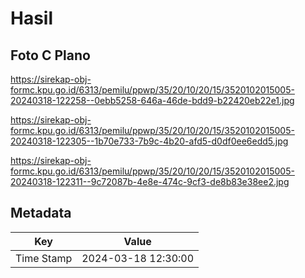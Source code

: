 # Hasil

## Foto C Plano

https://sirekap-obj-formc.kpu.go.id/6313/pemilu/ppwp/35/20/10/20/15/3520102015005-20240318-122258--0ebb5258-646a-46de-bdd9-b22420eb22e1.jpg

https://sirekap-obj-formc.kpu.go.id/6313/pemilu/ppwp/35/20/10/20/15/3520102015005-20240318-122305--1b70e733-7b9c-4b20-afd5-d0df0ee6edd5.jpg

https://sirekap-obj-formc.kpu.go.id/6313/pemilu/ppwp/35/20/10/20/15/3520102015005-20240318-122311--9c72087b-4e8e-474c-9cf3-de8b83e38ee2.jpg


## Metadata

| Key        | Value               |
| ---------- | ------------------- |
| Time Stamp | 2024-03-18 12:30:00 |




